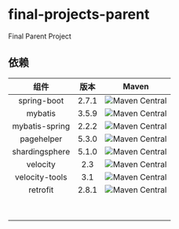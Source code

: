 # final-projects-parent

Final Parent Project

## 依赖

|       组件       |  版本   |                                                    Maven                                                     |
|:--------------:|:-----:|:------------------------------------------------------------------------------------------------------------:|
|  spring-boot   | 2.7.1 | ![Maven Central](https://img.shields.io/maven-central/v/org.springframework.boot/spring-boot-starter-parent) |
|    mybatis     | 3.5.9 |                 ![Maven Central](https://img.shields.io/maven-central/v/org.mybatis/mybatis)                 |
| mybatis-spring | 2.2.2 | ![Maven Central](https://img.shields.io/maven-central/v/org.mybatis.spring.boot/mybatis-spring-boot-starter) |
|   pagehelper   | 5.3.0 |          ![Maven Central](https://img.shields.io/maven-central/v/com.github.pagehelper/pagehelper)           |
| shardingsphere | 5.1.0 | ![Maven Central](https://img.shields.io/maven-central/v/org.apache.shardingsphere/shardingsphere-jdbc-core)  |
|    velocity    |  2.3  |      ![Maven Central](https://img.shields.io/maven-central/v/org.apache.velocity/velocity-engine-core)       |
| velocity-tools |  3.1  |  ![Maven Central](https://img.shields.io/maven-central/v/org.apache.velocity.tools/velocity-tools-generic)   |
|    retrofit    | 2.8.1 |           ![Maven Central](https://img.shields.io/maven-central/v/com.squareup.retrofit2/retrofit)           |
|                |       |                                                                                                              |
|                |       |                                                                                                              |
|                |       |                                                                                                              |
|                |       |                                                                                                              |
|                |       |                                                                                                              |
|                |       |                                                                                                              |
|                |       |                                                                                                              |
|                |       |                                                                                                              |

